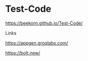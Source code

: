 # Test-Code


https://beekorn.github.io/Test-Code/

Links

https://appgen.groqlabs.com/

https://bolt.new/
